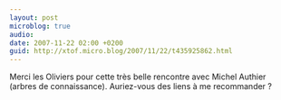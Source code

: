 ```yaml
---
layout: post
microblog: true
audio: 
date: 2007-11-22 02:00 +0200
guid: http://xtof.micro.blog/2007/11/22/t435925862.html
---
```

Merci les Oliviers pour cette très belle rencontre avec Michel Authier (arbres de connaissance). Auriez-vous des liens à me recommander ?
